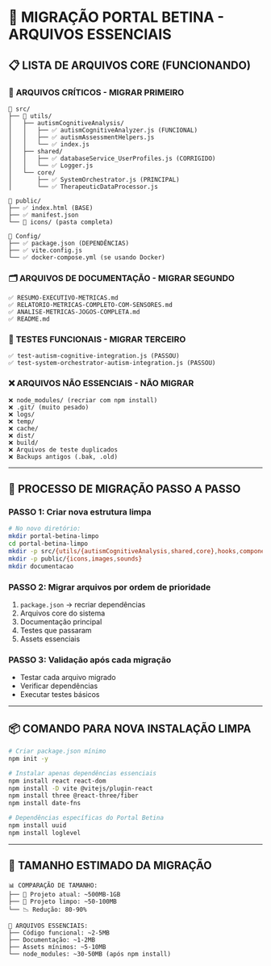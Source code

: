 # 🚀 MIGRAÇÃO PORTAL BETINA - ARQUIVOS ESSENCIAIS

## 📋 LISTA DE ARQUIVOS CORE (FUNCIONANDO)

### 🎯 **ARQUIVOS CRÍTICOS - MIGRAR PRIMEIRO**
```
📁 src/
├── 🧠 utils/
│   ├── autismCognitiveAnalysis/
│   │   ├── ✅ autismCognitiveAnalyzer.js (FUNCIONAL)
│   │   ├── ✅ autismAssessmentHelpers.js
│   │   └── ✅ index.js
│   ├── shared/
│   │   ├── ✅ databaseService_UserProfiles.js (CORRIGIDO)
│   │   └── ✅ Logger.js
│   └── core/
│       ├── ✅ SystemOrchestrator.js (PRINCIPAL)
│       └── ✅ TherapeuticDataProcessor.js

📁 public/
├── ✅ index.html (BASE)
├── ✅ manifest.json
└── 📁 icons/ (pasta completa)

📁 Config/
├── ✅ package.json (DEPENDÊNCIAS)
├── ✅ vite.config.js
└── ✅ docker-compose.yml (se usando Docker)
```

### 🗂️ **ARQUIVOS DE DOCUMENTAÇÃO - MIGRAR SEGUNDO**
```
✅ RESUMO-EXECUTIVO-METRICAS.md
✅ RELATORIO-METRICAS-COMPLETO-COM-SENSORES.md
✅ ANALISE-METRICAS-JOGOS-COMPLETA.md
✅ README.md
```

### 🧪 **TESTES FUNCIONAIS - MIGRAR TERCEIRO**
```
✅ test-autism-cognitive-integration.js (PASSOU)
✅ test-system-orchestrator-autism-integration.js (PASSOU)
```

### ❌ **ARQUIVOS NÃO ESSENCIAIS - NÃO MIGRAR**
```
❌ node_modules/ (recriar com npm install)
❌ .git/ (muito pesado)
❌ logs/
❌ temp/
❌ cache/
❌ dist/
❌ build/
❌ Arquivos de teste duplicados
❌ Backups antigos (.bak, .old)
```

---

## 🔄 **PROCESSO DE MIGRAÇÃO PASSO A PASSO**

### **PASSO 1: Criar nova estrutura limpa**
```bash
# No novo diretório:
mkdir portal-betina-limpo
cd portal-betina-limpo
mkdir -p src/{utils/{autismCognitiveAnalysis,shared,core},hooks,components}
mkdir -p public/{icons,images,sounds}
mkdir documentacao
```

### **PASSO 2: Migrar arquivos por ordem de prioridade**
1. `package.json` → recriar dependências
2. Arquivos core do sistema
3. Documentação principal
4. Testes que passaram
5. Assets essenciais

### **PASSO 3: Validação após cada migração**
- Testar cada arquivo migrado
- Verificar dependências
- Executar testes básicos

---

## 📦 **COMANDO PARA NOVA INSTALAÇÃO LIMPA**

```bash
# Criar package.json mínimo
npm init -y

# Instalar apenas dependências essenciais
npm install react react-dom
npm install -D vite @vitejs/plugin-react
npm install three @react-three/fiber
npm install date-fns

# Dependências específicas do Portal Betina
npm install uuid
npm install loglevel
```

---

## 🎯 **TAMANHO ESTIMADO DA MIGRAÇÃO**

```
📊 COMPARAÇÃO DE TAMANHO:
├── 📁 Projeto atual: ~500MB-1GB
├── 📁 Projeto limpo: ~50-100MB
└── 📉 Redução: 80-90%

🚀 ARQUIVOS ESSENCIAIS:
├── Código funcional: ~2-5MB
├── Documentação: ~1-2MB
├── Assets mínimos: ~5-10MB
└── node_modules: ~30-50MB (após npm install)
```
